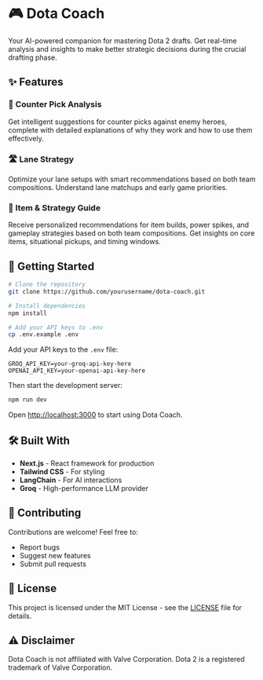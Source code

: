 # 🎮 Dota Coach

Your AI-powered companion for mastering Dota 2 drafts. Get real-time analysis and insights to make better strategic decisions during the crucial drafting phase.

## ✨ Features

### 🎯 Counter Pick Analysis
Get intelligent suggestions for counter picks against enemy heroes, complete with detailed explanations of why they work and how to use them effectively.

### 🛣️ Lane Strategy
Optimize your lane setups with smart recommendations based on both team compositions. Understand lane matchups and early game priorities.

### 🎒 Item & Strategy Guide
Receive personalized recommendations for item builds, power spikes, and gameplay strategies based on both team compositions. Get insights on core items, situational pickups, and timing windows.

## 🚀 Getting Started

```bash
# Clone the repository
git clone https://github.com/yourusername/dota-coach.git

# Install dependencies
npm install

# Add your API keys to .env
cp .env.example .env
```

Add your API keys to the `.env` file:
```env
GROQ_API_KEY=your-groq-api-key-here
OPENAI_API_KEY=your-openai-api-key-here
```

Then start the development server:
```bash
npm run dev
```

Open [http://localhost:3000](http://localhost:3000) to start using Dota Coach.

## 🛠️ Built With

- **Next.js** - React framework for production
- **Tailwind CSS** - For styling
- **LangChain** - For AI interactions
- **Groq** - High-performance LLM provider

## 🤝 Contributing

Contributions are welcome! Feel free to:
- Report bugs
- Suggest new features
- Submit pull requests

## 📝 License

This project is licensed under the MIT License - see the [LICENSE](LICENSE) file for details.

## ⚠️ Disclaimer

Dota Coach is not affiliated with Valve Corporation. Dota 2 is a registered trademark of Valve Corporation.
